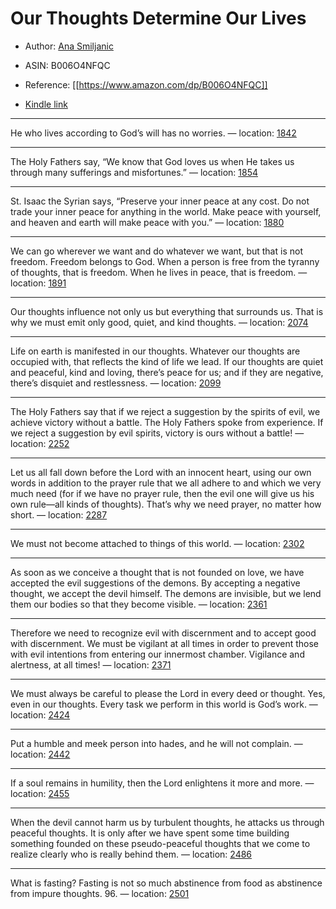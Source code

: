 # Our Thoughts Determine Our Lives

* Author: [Ana Smiljanic](https://www.amazon.com/Ana-Smiljanic/e/B00IRA7U7Q/ref=dp_byline_cont_ebooks_1)
* ASIN: B006O4NFQC




* Reference: [[https://www.amazon.com/dp/B006O4NFQC]]
* [Kindle link](kindle://book?action=open&asin=B006O4NFQC)


---
He who lives according to God’s will has no worries. — location: [1842](kindle://book?action=open&asin=B006O4NFQC&location=1842)

---
The Holy Fathers say, “We know that God loves us when He takes us through many sufferings and misfortunes.” — location: [1854](kindle://book?action=open&asin=B006O4NFQC&location=1854)

---
St. Isaac the Syrian says, “Preserve your inner peace at any cost. Do not trade your inner peace for anything in the world. Make peace with yourself, and heaven and earth will make peace with you.” — location: [1880](kindle://book?action=open&asin=B006O4NFQC&location=1880)

---
We can go wherever we want and do whatever we want, but that is not freedom. Freedom belongs to God. When a person is free from the tyranny of thoughts, that is freedom. When he lives in peace, that is freedom. — location: [1891](kindle://book?action=open&asin=B006O4NFQC&location=1891)

---
Our thoughts influence not only us but everything that surrounds us. That is why we must emit only good, quiet, and kind thoughts. — location: [2074](kindle://book?action=open&asin=B006O4NFQC&location=2074)

---
Life on earth is manifested in our thoughts. Whatever our thoughts are occupied with, that reflects the kind of life we lead. If our thoughts are quiet and peaceful, kind and loving, there’s peace for us; and if they are negative, there’s disquiet and restlessness. — location: [2099](kindle://book?action=open&asin=B006O4NFQC&location=2099)

---
The Holy Fathers say that if we reject a suggestion by the spirits of evil, we achieve victory without a battle. The Holy Fathers spoke from experience. If we reject a suggestion by evil spirits, victory is ours without a battle! — location: [2252](kindle://book?action=open&asin=B006O4NFQC&location=2252)

---
Let us all fall down before the Lord with an innocent heart, using our own words in addition to the prayer rule that we all adhere to and which we very much need (for if we have no prayer rule, then the evil one will give us his own rule—all kinds of thoughts). That’s why we need prayer, no matter how short. — location: [2287](kindle://book?action=open&asin=B006O4NFQC&location=2287)

---
We must not become attached to things of this world. — location: [2302](kindle://book?action=open&asin=B006O4NFQC&location=2302)

---
As soon as we conceive a thought that is not founded on love, we have accepted the evil suggestions of the demons. By accepting a negative thought, we accept the devil himself. The demons are invisible, but we lend them our bodies so that they become visible. — location: [2361](kindle://book?action=open&asin=B006O4NFQC&location=2361)

---
Therefore we need to recognize evil with discernment and to accept good with discernment. We must be vigilant at all times in order to prevent those with evil intentions from entering our innermost chamber. Vigilance and alertness, at all times! — location: [2371](kindle://book?action=open&asin=B006O4NFQC&location=2371)

---
We must always be careful to please the Lord in every deed or thought. Yes, even in our thoughts. Every task we perform in this world is God’s work. — location: [2424](kindle://book?action=open&asin=B006O4NFQC&location=2424)

---
Put a humble and meek person into hades, and he will not complain. — location: [2442](kindle://book?action=open&asin=B006O4NFQC&location=2442)

---
If a soul remains in humility, then the Lord enlightens it more and more. — location: [2455](kindle://book?action=open&asin=B006O4NFQC&location=2455)

---
When the devil cannot harm us by turbulent thoughts, he attacks us through peaceful thoughts. It is only after we have spent some time building something founded on these pseudo-peaceful thoughts that we come to realize clearly who is really behind them. — location: [2486](kindle://book?action=open&asin=B006O4NFQC&location=2486)

---
What is fasting? Fasting is not so much abstinence from food as abstinence from impure thoughts. 96. — location: [2501](kindle://book?action=open&asin=B006O4NFQC&location=2501)

